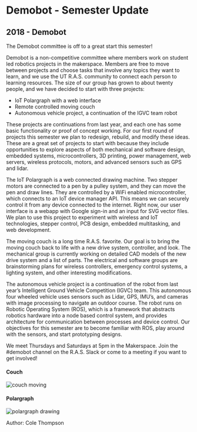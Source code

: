 # Demobot - Semester Update
## 2018 - Demobot

The Demobot committee is off to a great start this semester!

Demobot is a non-competitive committee where members work on student led robotics projects in the makerspace. Members are free to move between projects and choose tasks that involve any topics they want to learn, and we use the UT R.A.S. community to connect each person to learning resources. The size of our group has grown to about twenty people, and we have decided to start with three projects:

 - IoT Polargraph with a web interface
 - Remote controlled moving couch
 - Autonomous vehicle project, a continuation of the IGVC team robot

These projects are continuations from last year, and each one has some basic functionality or proof of concept working. For our first round of projects this semester we plan to redesign, rebuild, and modify these ideas. These are a great set of projects to start with because they include opportunities to explore aspects of both mechanical and software design, embedded systems, microcontrollers, 3D printing, power management, web servers, wireless protocols, motors, and advanced sensors such as GPS and lidar.

The IoT Polargraph is a web connected drawing machine. Two stepper motors are connected to a pen by a pulley system, and they can move the pen and draw lines. They are controlled by a WiFi enabled microcontroller, which connects to an IoT device manager API. This means we can securely control it from any device connected to the internet. Right now, our user interface is a webapp with Google sign-in and an input for SVG vector files. We plan to use this project to experiment with wireless and IoT technologies, stepper control, PCB design, embedded multitasking, and web development. 

The moving couch is a long time R.A.S. favorite. Our goal is to bring the moving couch back to life with a new drive system, controller, and look. The mechanical group is currently working on detailed CAD models of the new drive system and a list of parts. The electrical and software groups are brainstorming plans for wireless controllers, emergency control systems, a lighting system, and other interesting modifications. 

The autonomous vehicle project is a continuation of the robot from last year’s Intelligent Ground Vehicle Competition (IGVC) team. This autonomous four wheeled vehicle uses sensors such as Lidar, GPS, IMU’s, and cameras with image processing to navigate an outdoor course. The robot runs on Robotic Operating System (ROS), which is a framework that abstracts robotics hardware into a node based control system, and provides architecture for communication between processes and device control. Our objectives for this semester are to become familiar with ROS, play around with the sensors, and start prototyping designs.  

We meet Thursdays and Saturdays at 5pm in the Makerspace. Join the #demobot channel on the R.A.S. Slack or come to a meeting if you want to get involved!

#### Couch

![couch moving](/src/_posts//blog/2018-10-21-demobot/1.gif)

#### Polargraph

![polargraph drawing](/src/_posts//blog/2018-10-21-demobot/2.gif)

Author: Cole Thompson